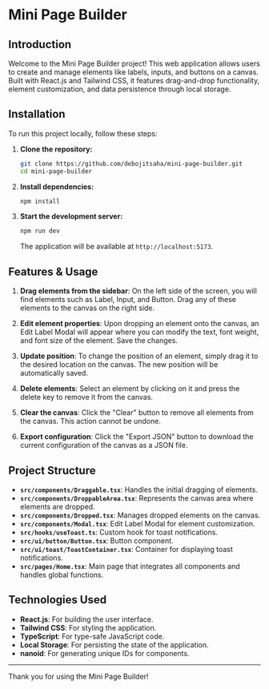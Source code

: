 # Mini Page Builder

## Introduction

Welcome to the Mini Page Builder project! This web application allows users to create and manage elements like labels, inputs, and buttons on a canvas. Built with React.js and Tailwind CSS, it features drag-and-drop functionality, element customization, and data persistence through local storage.

## Installation

To run this project locally, follow these steps:

1. **Clone the repository:**
    ```sh
    git clone https://github.com/debojitsaha/mini-page-builder.git
    cd mini-page-builder
    ```

2. **Install dependencies:**
    ```sh
    npm install
    ```

3. **Start the development server:**
    ```sh
    npm run dev
    ```

    The application will be available at `http://localhost:5173`.

## Features & Usage

1. **Drag elements from the sidebar**: On the left side of the screen, you will find elements such as Label, Input, and Button. Drag any of these elements to the canvas on the right side.

2. **Edit element properties**: Upon dropping an element onto the canvas, an Edit Label Modal will appear where you can modify the text, font weight, and font size of the element. Save the changes.

3. **Update position**: To change the position of an element, simply drag it to the desired location on the canvas. The new position will be automatically saved.

4. **Delete elements**: Select an element by clicking on it and press the delete key to remove it from the canvas.

5. **Clear the canvas**: Click the "Clear" button to remove all elements from the canvas. This action cannot be undone.

6. **Export configuration**: Click the "Export JSON" button to download the current configuration of the canvas as a JSON file.

## Project Structure

- **`src/components/Draggable.tsx`**: Handles the initial dragging of elements.
- **`src/components/DroppableArea.tsx`**: Represents the canvas area where elements are dropped.
- **`src/components/Dropped.tsx`**: Manages dropped elements on the canvas.
- **`src/components/Modal.tsx`**: Edit Label Modal for element customization.
- **`src/hooks/useToast.ts`**: Custom hook for toast notifications.
- **`src/ui/button/Button.tsx`**: Button component.
- **`src/ui/toast/ToastContainer.tsx`**: Container for displaying toast notifications.
- **`src/pages/Home.tsx`**: Main page that integrates all components and handles global functions.

## Technologies Used

- **React.js**: For building the user interface.
- **Tailwind CSS**: For styling the application.
- **TypeScript**: For type-safe JavaScript code.
- **Local Storage**: For persisting the state of the application.
- **nanoid**: For generating unique IDs for components.

---

Thank you for using the Mini Page Builder!
